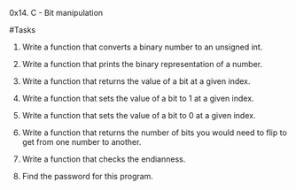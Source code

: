0x14. C - Bit manipulation

#Tasks

1. Write a function that converts a binary number to an unsigned int.

2. Write a function that prints the binary representation of a number.


3. Write a function that returns the value of a bit at a given index.

4. Write a function that sets the value of a bit to 1 at a given index.

5. Write a function that sets the value of a bit to 0 at a given index.

6. Write a function that returns the number of bits you would need to flip to get from one number to another.

7. Write a function that checks the endianness.

8. Find the password for this program.
